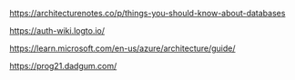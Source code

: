---
---


https://architecturenotes.co/p/things-you-should-know-about-databases

https://auth-wiki.logto.io/

https://learn.microsoft.com/en-us/azure/architecture/guide/

https://prog21.dadgum.com/